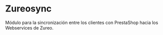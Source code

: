 # Zureosync
Módulo para la sincronización entre los clientes con PrestaShop hacia los Webservices de Zureo.
